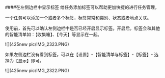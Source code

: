 ####在左侧边栏中显示标签
给任务添加标签可以帮助更加快捷的进行任务管理。

一个任务可以添加一个或者多个标签，标签常常和类别、状态或者地点关联。

使用前，首先可以确认左侧边栏中是否已经开启显示标签。开启后，标签会和其他的智能清单如：【收集箱】、【今天】等显示在一起。

![](425new pic/IMG_2323.PNG)

如果左侧边栏没有看到标签，可以在【设置】-【智能清单与标签】-【标签】- 选择为【显示】即可。

![](425new pic/IMG_2322.PNG)